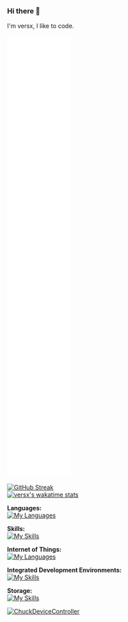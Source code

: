### Hi there 👋

I'm versx, I like to code.

![Metrics](https://raw.githubusercontent.com/versx/versx/main/github-metrics.svg)

[![GitHub Streak](https://github-readme-streak-stats.herokuapp.com/?user=DenverCoder1&theme=dark)](https://git.io/streak-stats)  
[![versx's wakatime stats](https://github-readme-stats.vercel.app/api/wakatime?username=versx&theme=dark&show_icons=true)](https://github.com/anuraghazra/github-readme-stats)  


**Languages:**  
[![My Languages](https://skillicons.dev/icons?i=bash,c,cs,cpp,html,js,nodejs,ts,php,swift&perline=5)](https://skillicons.dev)  

**Skills:**  
[![My Skills](https://skillicons.dev/icons?i=bootstrap,cloudflare,discord,bots,docker,dotnet,express,git,github,gitlab,grafana,react&perline=5)](https://skillicons.dev)  

**Internet of Things:**  
[![My Languages](https://skillicons.dev/icons?i=arduino,raspberrypi&perline=10)](https://skillicons.dev)  

**Integrated Development Environments:**  
[![My Skills](https://skillicons.dev/icons?i=visualstudio,vscode,unity&perline=10)](https://skillicons.dev)  

**Storage:**  
[![My Skills](https://skillicons.dev/icons?i=mysql,redis,sqlite&perline=10)](https://skillicons.dev)  




<!--
**versx/versx** is a ✨ _special_ ✨ repository because its `README.md` (this file) appears on your GitHub profile.

Here are some ideas to get you started:

- 🔭 I’m currently working on ...
- 🌱 I’m currently learning ...
- 👯 I’m looking to collaborate on ...
- 🤔 I’m looking for help with ...
- 💬 Ask me about ...
- 📫 How to reach me: ...
- 😄 Pronouns: ...
- ⚡ Fun fact: ...
-->

[![ChuckDeviceController](https://github-readme-stats.vercel.app/api/pin/?username=versx&repo=ChuckDeviceController)](https://github.com/versx/ChuckDeviceController)
